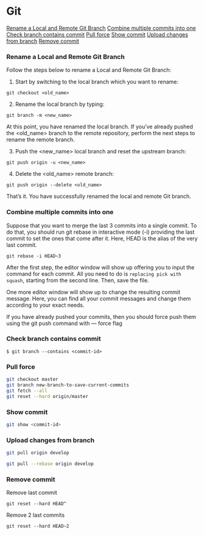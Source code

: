 # Git

[Rename a Local and Remote Git Branch](#rename-a-local-and-remote-git-branch)
[Combine multiple commits into one](#combine-multiple-commits-into-one)
[Check branch contains commit](#check-branch-contains-commit)
[Pull force](#pull-force)
[Show commit](#show-commit)
[Upload changes from branch](#upload-changes-from-branch)
[Remove commit](#remove-commit)

### Rename a Local and Remote Git Branch

Follow the steps below to rename a Local and Remote Git Branch:

1. Start by switching to the local branch which you want to rename:

`git checkout <old_name>`

2. Rename the local branch by typing:

`git branch -m <new_name>`

At this point, you have renamed the local branch.
If you’ve already pushed the <old_name> branch to the remote repository, 
perform the next steps to rename the remote branch.

3. Push the <new_name> local branch and reset the upstream branch:

`git push origin -u <new_name>`

4. Delete the <old_name> remote branch:

`git push origin --delete <old_name>`

That’s it. You have successfully renamed the local and remote Git branch.

### Combine multiple commits into one

Suppose that you want to merge the last 3 commits into a single commit. 
To do that, you should run git rebase in interactive mode (-i) providing the last commit to set the ones that come after it. 
Here, HEAD is the alias of the very last commit.
```
git rebase -i HEAD~3
```

After the first step, the editor window will show up offering you to input the command for each commit. 
All you need to do is `replacing pick with squash`, starting from the second line. Then, save the file.

One more editor window will show up to change the resulting commit message. 
Here, you can find all your commit messages and change them according to your exact needs.

If you have already pushed your commits, then you should force push them using the git push command with — force flag

### Check branch contains commit
```
$ git branch --contains <commit-id>
```

### Pull force
```bash
git checkout master
git branch new-branch-to-save-current-commits
git fetch --all
git reset --hard origin/master
```

### Show commit
```bash
git show <commit-id>
```

### Upload changes from branch
```bash
git pull origin develop
```

```bash
git pull --rebase origin develop
```

### Remove commit
Remove last commit
```shell
git reset --hard HEAD^
```
Remove 2 last commits
```shell
git reset --hard HEAD~2
```